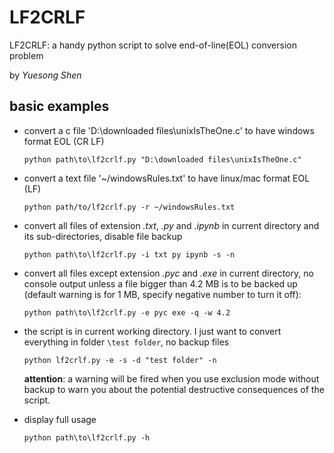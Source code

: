 # LF2CRLF
LF2CRLF: a handy python script to solve end-of-line(EOL) conversion problem

by _Yuesong Shen_

## basic examples

- convert a c file 'D:\downloaded files\unixIsTheOne.c' to have windows format EOL (CR LF)
    
    `python path\to\lf2crlf.py "D:\downloaded files\unixIsTheOne.c"`
- convert a text file '~/windowsRules.txt' to have linux/mac format EOL (LF)
    
    `python path/to/lf2crlf.py -r ~/windowsRules.txt`
- convert all files of extension _.txt_, _.py_ and _.ipynb_ in current directory and its sub-directories, disable file backup
    
    `python path\to\lf2crlf.py -i txt py ipynb -s -n`
- convert all files except extension _.pyc_ and _.exe_ in current directory, no console output unless a file bigger than 4.2 MB is to be backed up (default warning is for 1 MB, specify negative number to turn it off):
    
    `python path\to\lf2crlf.py -e pyc exe -q -w 4.2`
- the script is in current working directory. I just want to convert everything in folder `\test folder`, no backup files
    
    `python lf2crlf.py -e -s -d "test folder" -n`
    
    **attention**: a warning will be fired when you use exclusion mode without backup to warn you about the potential destructive consequences of the script.
- display full usage
    
    `python path\to\lf2crlf.py -h`
